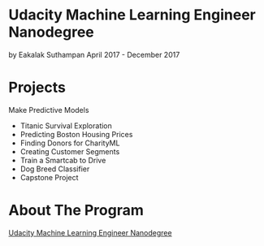 # Udacity Machine Learning Engineer Nanodegree
by Eakalak Suthampan
April 2017 - December 2017
# Projects
Make Predictive Models
- Titanic Survival Exploration
- Predicting Boston Housing Prices
- Finding Donors for CharityML
- Creating Customer Segments
- Train a Smartcab to Drive
- Dog Breed Classifier
- Capstone Project
# About The Program
[Udacity Machine Learning Engineer Nanodegree](https://www.udacity.com/course/machine-learning-engineer-nanodegree--nd009)
